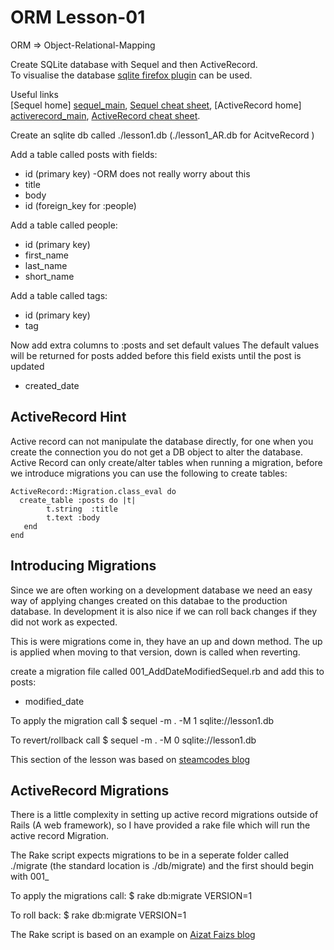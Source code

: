 ORM Lesson-01
=============
 
ORM => Object-Relational-Mapping

Create SQLite database with Sequel and then ActiveRecord.  
To visualise the database [sqlite firefox plugin][ffox_plugin] can be used.

Useful links  
[Sequel home] [sequel_main],
[Sequel cheat sheet][sequel_cheat],
[ActiveRecord home] [activerecord_main],
[ActiveRecord cheat sheet][ar_cheat].

[ffox_plugin]: https://addons.mozilla.org/en-US/firefox/addon/5817
[sequel_main]: http://sequel.rubyforge.org/
[activerecord_main]: http://api.rubyonrails.org/classes/ActiveRecord/Base.html 
[ar_cheat]: http://dizzy.co.uk/ruby_on_rails/cheatsheets/rails-migrations

[sequel_cheat]: http://cheat.errtheblog.com/s/sequel/


Create an sqlite db called ./lesson1.db (./lesson1_AR.db for AcitveRecord )

Add a table called posts with fields:

* id (primary key) -ORM does not really worry about this
* title
* body
* id (foreign_key for :people)

Add a table called people:

* id (primary key)
* first_name
* last_name
* short_name 

Add a table called tags:

* id (primary key)
* tag

Now add extra columns to :posts and set default values
 The default values will be returned for posts added before this field exists until the post is updated

* created_date

ActiveRecord Hint
-----------------

Active record can not manipulate the database directly, for one when you create the connection you do not get a DB object to alter the database. Active Record can only create/alter tables when running a migration, before we introduce migrations you can use the following to create tables:

    ActiveRecord::Migration.class_eval do
      create_table :posts do |t|
            t.string  :title
            t.text :body
       end
    end


Introducing Migrations
----------------------

Since we are often working on a development database we need an easy way of applying changes created on this databae to the production database. In development it is also nice if we can roll back changes if they did not work as expected.

This is were migrations come in, they have an up and down method. The up is applied when moving to that version, down is called when reverting.

create a migration file called 001_AddDateModifiedSequel.rb and add this to posts:

* modified_date

To apply the migration call
    $ sequel -m . -M 1 sqlite://lesson1.db  

To revert/rollback call
    $ sequel -m . -M 0 sqlite://lesson1.db

This section of the lesson was based on [steamcodes blog][sequel_mig]

ActiveRecord Migrations
-----------------------

There is a little complexity in setting up active record migrations outside of Rails (A web framework), so I have provided a rake file which will run the active record Migration.

The Rake script expects migrations to be in a seperate folder called ./migrate (the standard location is ./db/migrate) and the first should begin with 001_

To apply the migrations call:
    $ rake db:migrate VERSION=1

To roll back:
    $ rake db:migrate VERSION=1



The Rake script is based on an example on [Aizat Faizs blog][rake_script]

[sequel_mig]: http://steamcode.blogspot.com/2009/03/sequel-migrations.html
[rake_script]: http://blog.aizatto.com/2007/05/27/activerecord-migrations-without-rails/
